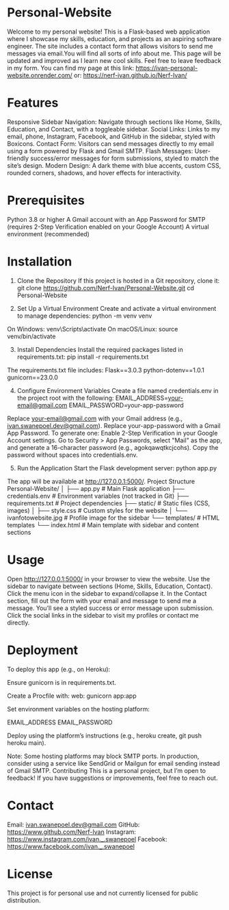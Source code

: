 # Personal-Website

Welcome to my personal website! This is a Flask-based web application where I showcase my skills, education, and projects as an aspiring software engineer. The site includes a contact form that allows visitors to send me messages via email.You will find all sorts of info about me. This page will be updated and improved as I learn new cool skills. Feel free to leave feedback in my form. You can find my page at this link: https://ivan-personal-website.onrender.com/
or: https://nerf-ivan.github.io/Nerf-Ivan/

# Features

Responsive Sidebar Navigation: Navigate through sections like Home, Skills, Education, and Contact, with a toggleable sidebar.
Social Links: Links to my email, phone, Instagram, Facebook, and GitHub in the sidebar, styled with Boxicons.
Contact Form: Visitors can send messages directly to my email using a form powered by Flask and Gmail SMTP.
Flash Messages: User-friendly success/error messages for form submissions, styled to match the site’s design.
Modern Design: A dark theme with blue accents, custom CSS, rounded corners, shadows, and hover effects for interactivity.

# Prerequisites

Python 3.8 or higher
A Gmail account with an App Password for SMTP (requires 2-Step Verification enabled on your Google Account)
A virtual environment (recommended)

# Installation
1. Clone the Repository
If this project is hosted in a Git repository, clone it:
git clone <https://github.com/Nerf-Ivan/Personal-Website.git>
cd Personal-Website

2. Set Up a Virtual Environment
Create and activate a virtual environment to manage dependencies:
python -m venv venv


On Windows: venv\Scripts\activate
On macOS/Linux: source venv/bin/activate

3. Install Dependencies
Install the required packages listed in requirements.txt:
pip install -r requirements.txt

The requirements.txt file includes:
Flask==3.0.3
python-dotenv==1.0.1
gunicorn==23.0.0

4. Configure Environment Variables
Create a file named credentials.env in the project root with the following:
EMAIL_ADDRESS=your-email@gmail.com
EMAIL_PASSWORD=your-app-password


Replace your-email@gmail.com with your Gmail address (e.g., ivan.swanepoel.dev@gmail.com).
Replace your-app-password with a Gmail App Password. To generate one:
Enable 2-Step Verification in your Google Account settings.
Go to Security > App Passwords, select "Mail" as the app, and generate a 16-character password (e.g., agokqawqtkcjcohs).
Copy the password without spaces into credentials.env.



5. Run the Application
Start the Flask development server:
python app.py

The app will be available at http://127.0.0.1:5000/.
Project Structure
Personal-Website/
│
├── app.py               # Main Flask application
├── credentials.env      # Environment variables (not tracked in Git)
├── requirements.txt     # Project dependencies
├── static/              # Static files (CSS, images)
│   ├── style.css        # Custom styles for the website
│   └── ivanfotowebsite.jpg  # Profile image for the sidebar
└── templates/           # HTML templates
    └── index.html       # Main template with sidebar and content sections

# Usage

Open http://127.0.0.1:5000/ in your browser to view the website.
Use the sidebar to navigate between sections (Home, Skills, Education, Contact).
Click the menu icon in the sidebar to expand/collapse it.
In the Contact section, fill out the form with your email and message to send me a message. You’ll see a styled success or error message upon submission.
Click the social links in the sidebar to visit my profiles or contact me directly.

# Deployment
To deploy this app (e.g., on Heroku):

Ensure gunicorn is in requirements.txt.

Create a Procfile with:
web: gunicorn app:app


Set environment variables on the hosting platform:

EMAIL_ADDRESS
EMAIL_PASSWORD


Deploy using the platform’s instructions (e.g., heroku create, git push heroku main).


Note: Some hosting platforms may block SMTP ports. In production, consider using a service like SendGrid or Mailgun for email sending instead of Gmail SMTP.
Contributing
This is a personal project, but I’m open to feedback! If you have suggestions or improvements, feel free to reach out.
# Contact

Email: ivan.swanepoel.dev@gmail.com
GitHub: https://www.github.com/Nerf-Ivan
Instagram: https://www.instagram.com/ivan._.swanepoel
Facebook: https://www.facebook.com/ivan._.swanepoel
# License
This project is for personal use and not currently licensed for public distribution.
